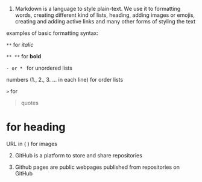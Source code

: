 1. Markdown is a language to style plain-text.
We use it to formatting words, creating different kind of lists, heading, adding images or emojis, creating and adding active links and many other forms of styling the text

examples of basic formatting syntax:

```**``` for *italic*

```** **``` for **bold**

```- or * ``` for unordered lists

numbers (1., 2., 3. ... in each line) for order lists

```>``` for  
> quotes

# for heading

URL in ( ) for images

2. GitHub is a platform to store and share repositories

3. Github pages are public webpages published from repositories on GitHub
